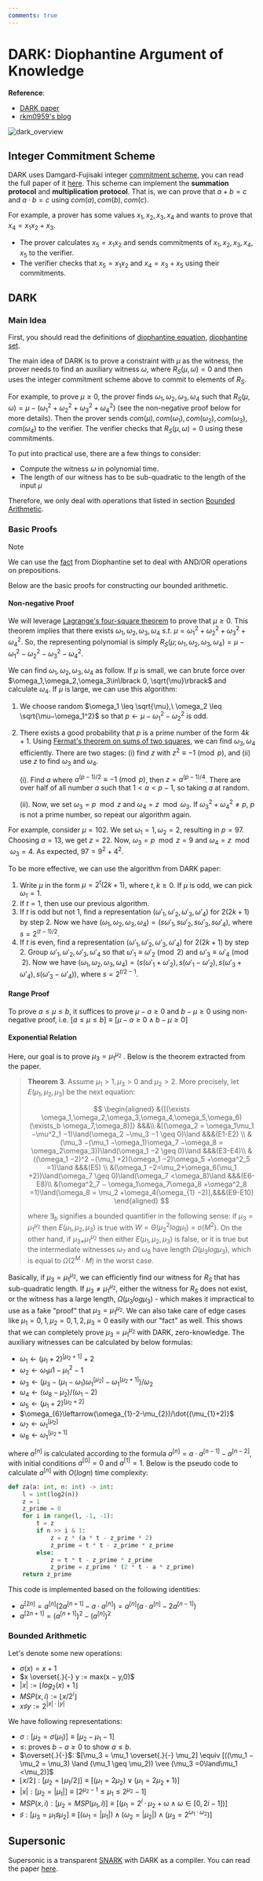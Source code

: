 ```yaml
---
comments: true
---
```


# DARK: Diophantine Argument of Knowledge

**Reference**:

- [DARK paper](https://eprint.iacr.org/2003/105)
- [rkm0959's blog](https://rkm0959.tistory.com/193)

![dark_overview](attachments/dark.png)

## Integer Commitment Scheme

DARK uses Damgard-Fujisaki integer [commitment scheme](../terms/commitment_scheme.md), you can read the full paper of it
[here](https://citeseerx.ist.psu.edu/document?repid=rep1&type=pdf&doi=fdfdb6df844a02ec1d783e43899a179920f13dac). This scheme can
implement the **summation protocol** and **multiplication protocol**. That is, we can prove that $a + b = c$ and $a \cdot b = c$ using
$com(a),com(b), com(c)$.

For example, a prover has some values $x_1, x_2, x_3, x_{4}$ and wants to prove that $x_4 = x_1x_2+x_3$.

- The prover calculates $x_5=x_1x_2$ and sends commitments of $x_1,x_2,x_3,x_4,x_5$ to the verifier.
- The verifier checks that $x_5=x_1x_2$ and $x_4=x_3+x_5$ using their commitments.

## DARK

### Main Idea

First, you should read the definitions
of [diophantine equation](../terms/diophantine_equation.md), [diophantine set](../terms/diophantine_set.md).

The main idea of DARK is to prove a constraint with $\mu$ as the witness, the prover needs to find an auxiliary witness $\omega$, where
$R_S(\mu, \omega) = 0$ and then uses the integer commitment scheme above to commit to elements of $R_S$.

For example, to prove $\mu
\geq 0$, the prover
finds $\omega_{1}, \omega_{2}, \omega_{3}, \omega_{4}$ such that $R_S(\mu,\omega)=\mu - (\omega_1^2 + \omega_2^2 + \omega_3^2 +
\omega_4^2)$ (see the
non-negative proof below for more details). Then the prover sends $com(\mu), com(\omega_1),com(\omega_2),com(\omega_3),com(\omega_4)$
to the verifier. The verifier checks that $R_S(\mu,\omega)=0$ using these commitments.

To put into practical use, there are a few things to consider:

- Compute the witness $\omega$ in polynomial time.
- The length of our witness has to be sub-quadratic to the length of the input $\mu$

Therefore, we only deal with operations that listed in section [Bounded Arithmetic](#bounded-arithmetic).

### Basic Proofs

> [!NOTE]
> We can use the [fact](../terms/diophantine_set.md#fact) from Diophantine set to deal with AND/OR operations on prepositions.

Below are the basic proofs for constructing our bounded arithmetic.

#### Non-negative Proof

We will leverage [Lagrange's four-square theorem](https://en.wikipedia.org/wiki/Lagrange%27s_four-square_theorem) to prove that $\mu
\geq0$. This theorem implies that there exists $\omega_{1},\omega_{2}, \omega_{3}, \omega_{4}\ s.t. \ \mu=\omega_{1}^{2}+\omega_
{2}^{2}+\omega_{3}^{2}+\omega_{4}^{2}$. So, the representing polynomial is simply $R_S(\mu; \omega_1, \omega_2, \omega_3, \omega_4) =
\mu - \omega_1^2- \omega_2^2-\omega_3^2- \omega_4^2$.

We can find $\omega_{1},\omega_{2}, \omega_{3}, \omega_{4}$ as follow. If $\mu$ is small, we can brute force over
$\omega_1,\omega_2,\omega_3\in\lbrack 0, \sqrt{\mu}\rbrack$ and calculate $\omega_4$. If $\mu$ is large, we can use this algorithm:

1. We choose random $\omega_1 \leq \sqrt{\mu},\ \omega_2 \leq \sqrt{\mu−\omega_1^2}$ so that $p \leftarrow \mu−\omega_1^2 −\omega_2^2$
   is odd.
2. There exists a good probability that $p$ is a prime number of the form $4k+1$.
   Using [Fermat's theorem on sums of two squares](https://en.wikipedia.org/wiki/Fermat%27s_theorem_on_sums_of_two_squares), we can
   find $\omega_{3},\omega_{4}$ efficiently. There are two stages: (i) find $z$ with $z^{2}\equiv -1 \pmod{p}$, and (ii) use $z$ to
   find $\omega_3$ and $\omega_4$.

   (i). Find $a$ where $a^{(p-1) / 2}\equiv-1\pmod{p}$, then $z=a^{(p-1)/4}$. There are over half of all number $a$ such that $1 < a <
   p-1$, so taking $a$ at random.

   (ii). Now, we set $\omega_{3}=p \mod z$ and $\omega_{4}=z\mod \omega_3$. If $\omega_{3}^{2}+\omega_{4}^{2} \neq p$, $p$ is not a
   prime number,
   so repeat our algorithm again.

For example, consider $\mu=102$. We set $\omega_{1}=1, \omega_{2}=2$, resulting in $p=97$. Choosing $a=13$, we get $z=22$. Now,
$\omega_{3}=p \mod z = 9$ and $\omega_{4}=z\mod \omega_{3} = 4$. As expected, $97 = 9^2+4^2$.

To be more effective, we can use the algorithm from DARK paper:

1. Write $\mu$ in the form $\mu =2^t(2k +1),$ where $t,k \geq 0$. If $\mu$ is odd, we can pick $\omega_ {1}=1$.
2. If $t = 1$, then use our previous algorithm.
3. If $t$ is odd but not $1$, find a representation $(\omega'_ 1,\omega'_ {2},\omega'
   _ {3},\omega'_ 4)$ for $2(2k+1)$ by step 2. Now we have $(\omega_ {1},\omega_ {2},\omega_ {3},\omega_ {4}) = (s\omega'_ 1,s\omega'_
   2,s\omega'_ 3,s\omega'_ 4)$, where $s=2^{(t−1)/2}$.
4. If $t$ is even, find a representation $(\omega'_ 1,\omega'_ {2},\omega'_ {3},\omega'_ 4)$ for $2(2k+1)$ by step 2. Group $\omega'_
   1,
   \omega'_ 2, \omega'_ 3, \omega'_ 4$ so that $\omega'_ 1 \equiv
   \omega'_ 2\pmod{2}$ and $\omega'_ 3 \equiv \omega'_ {4}\pmod{2}$. Now we have $(\omega_ {1},\omega_ {2},\omega_ {3},\omega_ {4}) = (
   s(\omega'_ 1 +\omega'_ 2),s(\omega'_ 1 − \omega'_ 2),s(\omega'_ 3 + \omega'_ 4),s(\omega'_ 3 − \omega'_ 4)),$ where $s =2^{t/2−1}$.

#### Range Proof

To prove $a \leq \mu \leq b$, it suffices to prove $\mu - a \geq 0$ and $b - \mu \geq 0$ using non-negative proof,
i.e. $[a \leq \mu \leq
b] \equiv [\mu - a \geq 0 \land b - \mu \geq 0]$

#### Exponential Relation

Here, our goal is to prove $\mu_3 = \mu_1^{\mu_2}$ . Below is the theorem extracted from the paper.

> **Theorem 3**. Assume $\mu_1 > 1, \mu_3 > 0$ and $\mu_2 > 2$. More precisely, let $E(\mu_1,\mu_2,\mu_3)$ be the next equation:
>
>
> $$
> \begin{aligned}
> &{[(\exists \omega_1,\omega_2,\omega_3,\omega_4,\omega_5,\omega_6)(\exists_b \omega_7,\omega_8)]} &&&\\
> &[(\omega_2 = \omega_1\mu_1 −\mu^2_1 −1)\land(\omega_2 −\mu_3 −1 \geq 0)\land &&&(E1-E2) \\
> &(\mu_3 −(\mu_1 −\omega_1)\omega_7 −\omega_8 = \omega_2\omega_3))\land(\omega_1 −2 \geq 0)\land &&&(E3-E4)\\
> &((\omega_1 −2)^2 −(\mu_1 +2)(\omega_1 −2)\omega_5 +\omega^2_5 =1)\land &&&(E5) \\
> &(\omega_1 −2=\mu_2+\omega_6(\mu_1 +2))\land(\omega_7 \geq 0)\land(\omega_7 <\omega_8)\land &&&(E6-E8)\\
> &(\omega^2_7 − \omega_1\omega_7\omega_8 +\omega^2_8 =1)\land(\omega_8 = \mu_2 +\omega_4(\omega_{1} −2)],&&&(E9-E10)
> \end{aligned}
> $$
>
> where $\exists_b$ signifies a bounded quantifier in the following sense: if $\mu_3 =\mu_1^{\mu_2}$ then $E(\mu_1,\mu_2,\mu_3)$ is
> true with $W = Θ(\mu_2^2log\mu_1)=o(M^2).$ On the other hand, if $\mu_{3 \neq}\mu_1^{\mu_2}$ then either $E(\mu_1,\mu_2,\mu_3)$ is
> false, or it is true but the intermediate witnesses $\omega_7$ and $\omega_8$ have length $\Omega(\mu_3log\mu_3)$, which is equal to
> $\Omega(2^M · M)$ in the worst case.

Basically, if $\mu_3 = \mu_1^{\mu_2}$, we can
efficiently find our witness for $R_S$ that has sub-quadratic length. If $\mu_3 \neq \mu_1^{\mu_2}$, either the witness for $R_S$ does
not exist, or the witness has a large length, $\Omega(\mu_3log\mu_3)$ - which makes it impractical to use as a fake "proof" that $\mu_3
= \mu_1^{\mu_2}$. We can also take care of edge cases like $\mu_1=0,1, \mu_2=0,1,2,\mu_3=0$ easily with our "fact" as well. This shows
that we can completely prove $\mu_3 = \mu_1^{\mu_2}$ with DARK, zero-knowledge. The auxiliary witnesses can be calculated by below
formulas:

- $\omega_{1} \leftarrow (\mu_1 +2)^{[\mu_2+1]} +2$
- $\omega_2 \leftarrow \omega_1\mu1 − \mu_{1}^{2}-1$
- $\omega_{3}\leftarrow(\mu_{3}-(\mu_{1}-\omega_{1})\omega_{1}^{[\mu_{2}]}-\omega_{1}^{[\mu_{2}+1]})/\omega_{2}$
- $\omega_{4}\leftarrow(\omega_{8}-\mu_{2})/(\omega_{1}-2)$
- $\omega_{5}\leftarrow(\mu_{1}+2)^{[\mu_{2}+2]}$
- $\omega_{6}\leftarrow(\omega_{1}-2-\mu_{2})/\dot{(\mu_{1}+2)}$
- $\omega_{7}\leftarrow\omega_{1}^{[\mu_{2}]}$
- $\omega_{8}\leftarrow\omega_{1}^{[\mu_{2}+1]}$

where $a^{[n]}$ is calculated according to the formula $a^{[n]}= a \cdot a^{[n-1]} - a^{[n-2]}$, with initial conditions
$a^{[0]}=0$ and $a^{[1]}=1$. Below is the pseudo code to calculate $a^{[n]}$ with $O(logn)$ time complexity:

```python
def za(a: int, n: int) -> int:
    l = int(log2(n))
    z = 1
    z_prime = 0
    for i in range(l, -1, -1):
        t = z
        if n >> i & 1:
            z = z * (a * t - z_prime * 2)
            z_prime = t * t - z_prime * z_prime
        else:
            z = t * t - z_prime * z_prime
            z_prime = z_prime * (2 * t - a * z_prime)
    return z_prime
```

This code is implemented based on the following identities:

- $a^{[2n]} = a^{[n]}(2a^{[n+1]} − a \cdot a^{[n]}) = a^{[n]}(a \cdot a^{[n]} - 2a^{[n-1]})$
- $a^{[2n+1]} = (a^{[n+1]})^{2} - (a^{[n]})^{2}$

### Bounded Arithmetic

<a id="bounded-arithmetic"></a>
Let's denote some new operations:

- $\sigma(x)=x+1$
- $x \overset{.}{-} y := max(x − y,0)$
- $|x| := \lfloor {log_2(x) +1} \rfloor$
- $MSP(x,i) := \lfloor x/2^i\rfloor$
- $x \sharp y := 2^{|x|·|y|}$

We have following representations:

- $\sigma: [\mu_2 = \sigma(\mu_1)] \equiv [\mu_2 − \mu_1 − 1]$
- $\leq$: proves $b−a \geq 0$ to show $a \leq b$.
- $\overset{.}{-}$: $[\mu_3 = \mu_1 \overset{.}{-} \mu_2] \equiv [((\mu_1 − \mu_2 = \mu_3) \land (\mu_1 \geq \mu_2)) \vee (\mu_3
  =0\land\mu_1 <\mu_2)]$
- $\lfloor x/2 \rfloor: [\mu_2 = \lfloor \mu_1/2 \rfloor ] \equiv [(\mu_1 = 2\mu_2) \vee (\mu_1 =2\mu_2 + 1)]$
- $|x|: [\mu_2 = |\mu_1|] \equiv [2^{\mu_{2}-1} \leq \mu_{1} \leq 2^{\mu_2}-1]$
- $MSP(x,i): [\mu_2 = MSP(\mu_1,i)] \equiv [(\mu_1 =2^i · \mu_2 + \omega \land \omega \in [0, 2i − 1])]$
- $\sharp:[\mu_3 = \mu_1 \sharp\mu_2] \equiv [(\omega_1 = |\mu_1|) \land (\omega_2 = |\mu_2|) \land (\mu_3 =2^{\omega_1·\omega_2})]$

## Supersonic

Supersonic is a transparent [SNARK](../terms/zkSNARK.md) with DARK as a compiler. You can read the paper
[here](https://eprint.iacr.org/2019/1229.pdf).
